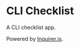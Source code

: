 # CLI Checklist
A CLI checklist app.

Powered by [Inquirer.js](https://www.npmjs.com/package/inquirer).
